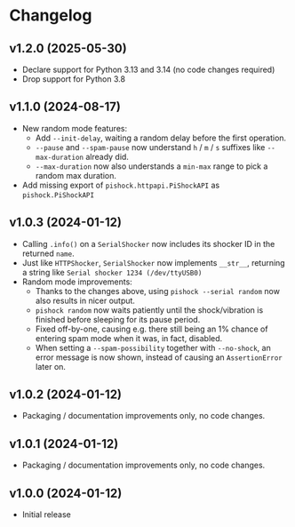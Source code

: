 # Changelog

## v1.2.0 (2025-05-30)

- Declare support for Python 3.13 and 3.14 (no code changes required)
- Drop support for Python 3.8

## v1.1.0 (2024-08-17)

- New random mode features:
    - Add `--init-delay`, waiting a random delay before the first operation.
    - `--pause` and `--spam-pause` now understand `h` / `m` / `s` suffixes like
      `--max-duration` already did.
    - `--max-duration` now also understands a `min-max` range to pick a random
      max duration.
- Add missing export of `pishock.httpapi.PiShockAPI` as `pishock.PiShockAPI`

## v1.0.3 (2024-01-12)

- Calling `.info()` on a `SerialShocker` now includes its shocker ID in the returned `name`.
- Just like `HTTPShocker`, `SerialShocker` now implements `__str__`, returning a string like `Serial shocker 1234 (/dev/ttyUSB0)`
- Random mode improvements:
    * Thanks to the changes above, using `pishock --serial random` now also results in nicer output.
    * `pishock random` now waits patiently until the shock/vibration is finished before sleeping for its pause period.
    * Fixed off-by-one, causing e.g. there still being an 1% chance of entering spam mode when it was, in fact, disabled.
    * When setting a `--spam-possibility` together with `--no-shock`, an error message is now shown, instead of causing an `AssertionError` later on.

## v1.0.2 (2024-01-12)

- Packaging / documentation improvements only, no code changes.

## v1.0.1 (2024-01-12)

- Packaging / documentation improvements only, no code changes.

## v1.0.0 (2024-01-12)

- Initial release
